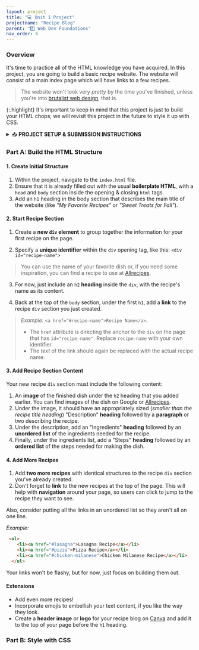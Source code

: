 ```yaml
---
layout: project
title: "💻 Unit 1 Project"
projectname: "Recipe Blog"
parent: "1️⃣ Web Dev Foundations"
nav_order: 6
---
```



### Overview

It's time to practice all of the HTML knowledge you have acquired. In this project, you are going to build a basic recipe website. The website will consist of a main index page which will have links to a few recipes. 
> The website won't look very _pretty_ by the time you've finished, unless you're into [brutalist web design](https://brutalistwebsites.com/), that is.

{:.highlight}
It's important to keep in mind that this project is just to build your HTML chops; we will revisit this project in the future to style it up with CSS.

<html>
<details>
<summary>📥 <strong class="text-green-200">PROJECT SETUP & SUBMISSION INSTRUCTIONS</strong></summary>
  
<div class="setup" markdown="block">

1. Go to the `CS1 Unit 1 Project` assignment on **Blackbaud** and follow the provided **GitHub Classroom** link.
  > 📁 Clicking the link generates a **private repository** for your project with the appropriate starter code. Note that **projects** are stored within the [BWL-CS Organization](https://github.com/BWL-CS), so you _cannot_ access it from the "Your Repositories" page!
2. Open the repository in a **Codespace** whenever you spend time working on the program, in class or at home. 
  > ⚠️ Always remember to `commit changes` after every coding session!
3. When your project is complete, **submit the link to your repository** in the `CS1 Unit 1 Project` assignment on Blackbaud.

</div>

</details>
</html>

### Part A: Build the HTML Structure

#### 1. Create Initial Structure
<div class="task" markdown="block">

1. Within the project, navigate to the `index.html` file.
1. Ensure that it is already filled out with the usual **boilerplate HTML**, with a `head` and `body` section inside the opening & closing `html` tags.
2. Add an `h1` heading in the body section that describes the main title of the website (like _"My Favorite Recipes"_ or _"Sweet Treats for Fall"_).

</div> 

#### 2. Start Recipe Section

<div class="task" markdown="block">
 
1. Create a **new `div` element** to group together the information for your first recipe on the page.
  
2. Specify a **unique identifier** within the `div` opening tag, like this: `<div id="recipe-name">`
> You can use the name of your favorite dish or, if you need some inspiration, you can find a recipe to use at [Allrecipes](https://www.allrecipes.com/).

3. For now, just include an `h2` **heading** inside the `div`, with the recipe's name as its content.

4. Back at the top of the `body` section, under the first `h1`, add a **link** to the recipe `div` section you just created.
> _Example:_ `<a href="#recipe-name">Recipe Name</a>`. 
> * The `href` attribute is directing the anchor to the `div` on the page that has `id="recipe-name"`. Replace `recipe-name` with your own identifier.
> * The _text_ of the link should again be replaced with the actual recipe name.

</div>

#### 3. Add Recipe Section Content

<div class="task" markdown="block">
 
Your new recipe `div` section must include the following content:
1. An **image** of the finished dish under the `h2` heading that you added earlier. You can find images of the dish on Google or [Allrecipes](https://www.allrecipes.com/).
1. Under the image, it should have an appropriately sized (_smaller than the recipe title heading_) "Description" **heading** followed by a **paragraph** or two describing the recipe.
1. Under the description, add an "Ingredients" **heading** followed by an **unordered list** of the ingredients needed for the recipe.
1. Finally, under the ingredients list, add a "Steps" **heading** followed by an **ordered list** of the steps needed for making the dish.

</div>

#### 4. Add More Recipes

<div class="task" markdown="block">

1. Add **two more recipes** with identical structures to the recipe `div` section you've already created.
1. Don't forget to **link** to the new recipes at the top of the page. This will help with **navigation** around your page, so users can click to jump to the recipe they want to see.

Also, consider putting all the links in an unordered list so they aren't all on one line.

_Example:_

```html
 <ul>
    <li><a href="#lasagna">Lasagna Recipe</a></li>
    <li><a href="#pizza">Pizza Recipe</a></li>
    <li><a href="#chicken-milanese">Chicken Milanese Recipe</a></li>
  </ul>
```
  
Your links won't be flashy, but for now, just focus on building them out.

</div>

#### Extensions
* Add even more recipes!
* Incorporate emojis to embellish your text content, if you like the way they look. 
* Create a **header image** or **logo** for your recipe blog on [Canva](https://www.canva.com/) and add it to the top of your page before the `h1` heading.

### Part B: Style with CSS


<!-- TODO: Improve the steps and checklist for this part 

<div class="task" markdown="1">

🎨 Remember the Recipe page you created to practice the HTML topics? Well, it's rather *plain* looking, isn't it? Let's fix that by adding some CSS styling to it!

- How you actually style it is completely open, but you should use the **external CSS method** (for this practice and moving forward).
- You should also try to use several of the properties mentioned in the previous section (**color**, **background color**, **typography** properties, etc).
  - Take some time to play around with the various properties to get a feel for what they do. For now, don't worry at all about making it look *good*. This is just to practice and get used to writing CSS, not to make something to show off on your resume.
- We haven't covered how to use a custom font for the `font-family` property yet, so for now take a look at [CSS Fonts](https://www.w3schools.com/Css/css_font.asp) for a list of generic font families to use, and [CSS Web Safe Fonts](https://www.w3schools.com/cssref/css_websafe_fonts.asp) for a list of fonts that are web safe. Web safe means that these are fonts that are installed on basically every computer or device (but be sure to still include a generic font family as a fallback).
- Apply what you learned about the box model to improve the appearance of your Recipe blog from Part A. Get creative with **layouts**, **colors**, and **styles** to make your page uniquely captivating!

</div>

-->
